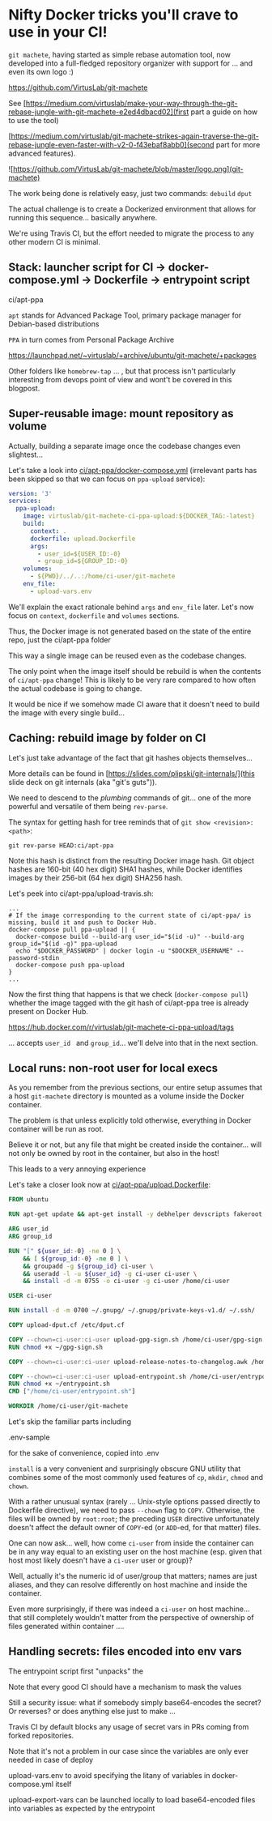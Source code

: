 # Nifty Docker tricks you'll crave to use in your CI!

`git machete`, having started as simple rebase automation tool, now developed into a full-fledged repository organizer with support for ... and even its own logo :)

https://github.com/VirtusLab/git-machete

See [https://medium.com/virtuslab/make-your-way-through-the-git-rebase-jungle-with-git-machete-e2ed4dbacd02](first part a guide on how to use the tool)

[https://medium.com/virtuslab/git-machete-strikes-again-traverse-the-git-rebase-jungle-even-faster-with-v2-0-f43ebaf8abb0](second part for more advanced features).

![https://github.com/VirtusLab/git-machete/blob/master/logo.png](git-machete)

The work being done is relatively easy, just two commands:
`debuild`
`dput`

The actual challenge is to create a Dockerized environment that allows for running this sequence... basically anywhere.

We're using Travis CI, but the effort needed to migrate the process to any other modern CI is minimal.


## Stack: launcher script for CI -> docker-compose.yml -> Dockerfile -> entrypoint script

ci/apt-ppa

`apt` stands for Advanced Package Tool, primary package manager for Debian-based distributions

`PPA` in turn comes from Personal Package Archive

https://launchpad.net/~virtuslab/+archive/ubuntu/git-machete/+packages

Other folders like `homebrew-tap` ... , but that process isn't particularly interesting from devops point of view and wont't be covered in this blogpost.


## Super-reusable image: mount repository as volume

Actually, building a separate image once the codebase changes even slightest...

Let's take a look into [ci/apt-ppa/docker-compose.yml]() (irrelevant parts has been skipped so that we can focus on `ppa-upload` service):

```yaml
version: '3'
services:
  ppa-upload:
    image: virtuslab/git-machete-ci-ppa-upload:${DOCKER_TAG:-latest}
    build:
      context: .
      dockerfile: upload.Dockerfile
      args:
        - user_id=${USER_ID:-0}
        - group_id=${GROUP_ID:-0}
    volumes:
      - ${PWD}/../..:/home/ci-user/git-machete
    env_file:
      - upload-vars.env
```

We'll explain the exact rationale behind `args` and `env_file` later.
Let's now focus on `context`, `dockerfile` and `volumes` sections.

Thus, the Docker image is not generated based on the state of the entire repo, just the ci/apt-ppa folder

This way a single image can be reused even as the codebase changes.

The only point when the image itself should be rebuild is when the contents of `ci/apt-ppa` change!
This is likely to be very rare compared to how often the actual codebase is going to change.

It would be nice if we somehow made CI aware that it doesn't need to build the image with every single build...


## Caching: rebuild image by folder on CI

Let's just take advantage of the fact that git hashes objects themselves...

More details can be found in [https://slides.com/plipski/git-internals/](this slide deck on git internals \(aka "git's guts"\)).

We need to descend to the _plumbing_ commands of git... one of the more powerful and versatile of them being `rev-parse`.

The syntax for getting hash for tree reminds that of `git show <revision>:<path>`:

`git rev-parse HEAD:ci/apt-ppa`

Note this hash is distinct from the resulting Docker image hash. 
Git object hashes are 160-bit (40 hex digit) SHA1 hashes, while Docker identifies images by their 256-bit (64 hex digit) SHA256 hash.

Let's peek into ci/apt-ppa/upload-travis.sh:
```shell script
...
# If the image corresponding to the current state of ci/apt-ppa/ is missing, build it and push to Docker Hub.
docker-compose pull ppa-upload || {
  docker-compose build --build-arg user_id="$(id -u)" --build-arg group_id="$(id -g)" ppa-upload
  echo "$DOCKER_PASSWORD" | docker login -u "$DOCKER_USERNAME" --password-stdin
  docker-compose push ppa-upload
}
...
```

Now the first thing that happens is that we check (`docker-compose pull`) whether the image tagged with the git hash of ci/apt-ppa tree is already present on Docker Hub.

https://hub.docker.com/r/virtuslab/git-machete-ci-ppa-upload/tags

... accepts `user_id ` and `group_id`... we'll delve into that in the next section.


## Local runs: non-root user for local execs

As you remember from the previous sections, our entire setup assumes that a host `git-machete` directory is mounted as a volume inside the Docker container.

The problem is that unless explicitly told otherwise, everything in Docker container will be run as root.

Believe it or not, but any file that might be created inside the container... will not only be owned by root in the container, but also in the host!

This leads to a very annoying experience

Let's take a closer look now at [ci/apt-ppa/upload.Dockerfile](ci/apt-ppa/upload.Dockerfile):

```dockerfile
FROM ubuntu

RUN apt-get update && apt-get install -y debhelper devscripts fakeroot gawk python3-all python3-paramiko python3-setuptools

ARG user_id
ARG group_id

RUN "[" ${user_id:-0} -ne 0 ] \
    && [ ${group_id:-0} -ne 0 ] \
    && groupadd -g ${group_id} ci-user \
    && useradd -l -u ${user_id} -g ci-user ci-user \
    && install -d -m 0755 -o ci-user -g ci-user /home/ci-user

USER ci-user

RUN install -d -m 0700 ~/.gnupg/ ~/.gnupg/private-keys-v1.d/ ~/.ssh/

COPY upload-dput.cf /etc/dput.cf

COPY --chown=ci-user:ci-user upload-gpg-sign.sh /home/ci-user/gpg-sign.sh
RUN chmod +x ~/gpg-sign.sh

COPY --chown=ci-user:ci-user upload-release-notes-to-changelog.awk /home/ci-user/release-notes-to-changelog.awk

COPY --chown=ci-user:ci-user upload-entrypoint.sh /home/ci-user/entrypoint.sh
RUN chmod +x ~/entrypoint.sh
CMD ["/home/ci-user/entrypoint.sh"]

WORKDIR /home/ci-user/git-machete
```

Let's skip the familiar parts including 

.env-sample

for the sake of convenience, copied into .env

`install` is a very convenient and surprisingly obscure GNU utility that combines some of the most commonly used features of `cp`, `mkdir`, `chmod` and `chown`.

With a rather unusual syntax (rarely ... Unix-style options passed directly to Dockerfile directive), we need to pass `--chown` flag to `COPY`.
Otherwise, the files will be owned by `root:root`; the preceding `USER` directive unfortunately doesn't affect the default owner of `COPY`-ed (or `ADD`-ed, for that matter) files.

One can now ask... well, how come `ci-user` from inside the container can be in any way equal to an existing user on the host machine (esp. given that host most likely doesn't have a `ci-user` user or group)?

Well, actually it's the numeric id of user/group that matters; names are just aliases, and they can resolve differently on host machine and inside the container.

Even more surprisingly, if there was indeed a `ci-user` on host machine... that still completely wouldn't matter from the perspective of ownership of files generated within container ....


## Handling secrets: files encoded into env vars

The entrypoint script first "unpacks" the 

Note that every good CI should have a mechanism to mask the values 

Still a security issue: what if somebody simply base64-encodes the secret? Or reverses? or does anything else just to make ...

Travis CI by default blocks any usage of secret vars in PRs coming from forked repositories.

Note that it's not a problem in our case since the variables are only ever needed in case of deploy

upload-vars.env to avoid specifying the litany of variables in docker-compose.yml itself

upload-export-vars can be launched locally to load base64-encoded files into variables as expected by the entrypoint 

